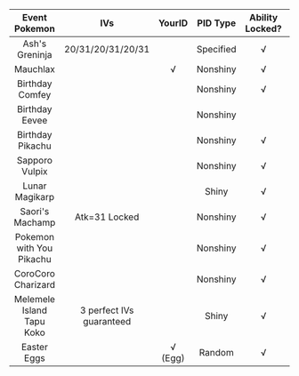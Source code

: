 |       Event Pokemon       |           IVs            | YourID  | PID Type  | Ability Locked? | Nature Locked? | Gender Locked? |
| :-----------------------: | :----------------------: | :-----: | :-------: | :-------------: | :------------: | :------------: |
|      Ash's Greninja       |    20/31/20/31/20/31     |         | Specified |        √        |                |       √        |
|         Mauchlax          |                          |    √    | Nonshiny  |        √        |                |                |
|      Birthday Comfey      |                          |         | Nonshiny  |        √        |       √        |                |
|      Birthday Eevee       |                          |         | Nonshiny  |                 |       √        |                |
|     Birthday Pikachu      |                          |         | Nonshiny  |        √        |       √        |                |
|      Sapporo Vulpix       |                          |         | Nonshiny  |        √        |                |                |
|      Lunar Magikarp       |                          |         |   Shiny   |        √        |                |                |
|      Saori's Machamp      |      Atk=31 Locked       |         | Nonshiny  |        √        |       √        |       √        |
| Pokemon with You Pikachu  |                          |         | Nonshiny  |        √        |                |                |
|    CoroCoro Charizard     |                          |         | Nonshiny  |        √        |       √        |       √        |
| Melemele Island Tapu Koko | 3 perfect IVs guaranteed |         |   Shiny   |        √        |       √        |       √        |
|        Easter Eggs        |                          | √ (Egg) |  Random   |        √        |                |                |